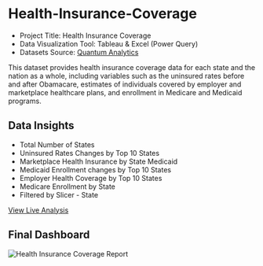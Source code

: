 # Health-Insurance-Coverage

- Project Title: Health Insurance Coverage
- Data Visualization Tool: Tableau & Excel (Power Query)
- Datasets Source: [Quantum Analytics](https://quantumanalyticsco.org/)

This dataset provides health insurance coverage data for each state and the nation as a whole, including variables such as the uninsured rates before and after Obamacare, estimates of individuals covered by employer and marketplace healthcare plans, and enrollment in Medicare and Medicaid programs.

## Data Insights
- Total Number of States
- Uninsured Rates Changes by Top 10 States
- Marketplace Health Insurance by State Medicaid
- Medicaid Enrollment changes by Top 10 States
- Employer Health Coverage by Top 10 States
- Medicare Enrollment by State
- Filtered by Slicer - State
  
[View Live Analysis](https://public.tableau.com/views/HealthInsuranceCoverageReport_16993693387890/Dashboard1?:language=en-US&:sid=&:redirect=auth&:display_count=n&:origin=viz_share_link)

## Final Dashboard

![Health Insurance Coverage Report](https://github.com/user-attachments/assets/642fdde3-5e5a-40e7-a7d4-e7f9e968cf6a)
